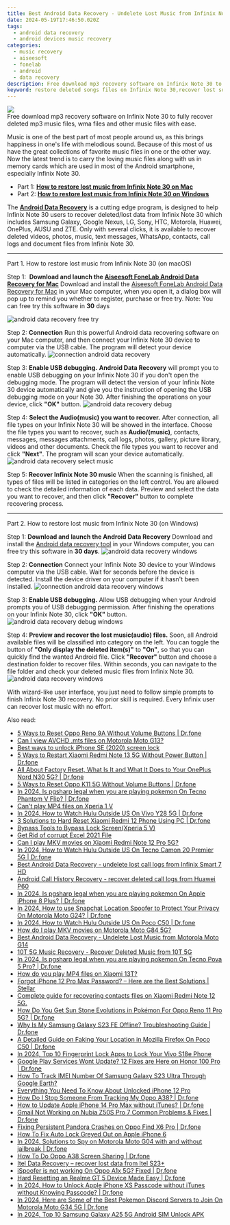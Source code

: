```yaml
---
title: Best Android Data Recovery - Undelete Lost Music from Infinix Note 30
date: 2024-05-19T17:46:50.020Z
tags: 
  - android data recovery
  - android devices music recovery
categories: 
  - music recovery
  - aiseesoft
  - fonelab
  - android
  - data recovery
description: Free download mp3 recovery software on Infinix Note 30 to fully recover deleted mp3 music files, wma files and other music files with ease.
keyword: restore deleted songs files on Infinix Note 30,recover lost songs from Infinix Note 30,undelete songs from Infinix Note 30,Recover deleted songs,restore deleted music files on Infinix Note 30,retrieve wiped songs Infinix Note 30,recover deleted song 2018 for Infinix Note 30,recover song from Infinix Note 30,Infinix Note 30 delete music recover,how to retrieve deleted song from my Infinix Note 30,get back deleted song from Infinix Note 30 android,recover music from Infinix Note 30
---
```


<img src="https://img0mobiles.techidaily.com/images/best-assets/devices/infinix/infinix-note-30/2.jpg" class="atpl-imgstyle"  />

<div class="atpl-content atpl-for-fonelab-android recover-music">

<div class="atpl-post-description-part-1">
Free download mp3 recovery software on Infinix Note 30 to fully recover deleted mp3 music files, wma files and other music files with ease.
</div>



<div class="atpl-post-description-part-2">
<div class="tpl-content-sub-paragraph-normal">
  <p>
    Music is one of the best part of most people around us, as this brings happiness in one's life with melodious sound. Because of this most of us have the great collections of favorite music files in one or the other way. Now the latest trend is to carry the loving music files along with us in memory cards which are used in most of the Android smartphone, especially Infinix Note 30.
  </p>
</div>
</div>

<ul>
  <li>Part 1: <strong><a href="#p1">How to restore lost music from Infinix Note 30 on Mac</a></strong></li>
  <li>Part 2: <strong><a href="#p2">How to restore lost music from Infinix Note 30 on Windows</a></strong></li>
</ul>


<div class="atpl-post-description-part-3">
<div class="tpl-content-sub-paragraph-normal">
  <p>
      The <a href="https://tools.techidaily.com/aiseesoft-android-data-recovery/" ><strong>Android Data Recovery</strong></a> is a cutting edge program, is designed to help Infinix Note 30 users to recover deleted/lost data from Infinix Note 30 which includes Samsung Galaxy, Google Nexus, LG, Sony, HTC, Motorola, Huawei, OnePlus, AUSU and ZTE. Only with several clicks, it is available to recover deleted videos, photos, music, text messages, WhatsApp, contacts, call logs and document files from Infinix Note 30.
  </p>
</div>
</div>



<!-- Part 1 -->
<a id="p1" name="p1" ></a><hr>

<div>
  <span class="atpl-step-part-style">Part 1. How to restore lost music from Infinix Note 30 (on macOS)</span>
</div>

<span class="atpl-stepstyle-a"><span>Step 1: </span></span> <strong>Download and launch the <a href="https://tools.techidaily.com/aiseesoft-android-data-recovery-for-mac/" >Aiseesoft FoneLab Android Data Recovery for Mac</a></strong>
Download and install the <a href="https://tools.techidaily.com/aiseesoft-android-data-recovery-for-mac/" >Aiseesoft FoneLab Android Data Recovery for Mac</a> in your Mac computer, when you open it, a dialog box will pop up to remind you whether to register, purchase or free try.
Note: You can free try this software in <strong>30</strong> days

<img src="https://tools.techidaily.com/images/apps/aiseesoft/android-data-recovery/mac-free-try.png" class="atpl-imgstyle" alt="android data recovery free try" />

<span class="atpl-stepstyle-a"><span>Step 2: </span></span> <strong>Connection</strong>
Run this powerful Android data recovering software on your Mac computer, and then connect your Infinix Note 30 device to computer via the USB cable. The program will detect your device automatically.
<img src="https://tools.techidaily.com/images/apps/aiseesoft/android-data-recovery/mac-connection-interface.jpg" class="atpl-imgstyle" alt="connection android data recovery" />

<span class="atpl-stepstyle-a"><span>Step 3: </span></span> <strong>Enable USB debugging.</strong>
<strong>Android Data Recovery</strong> will prompt you to enable USB debugging on your Infinix Note 30 if you don't open the debugging mode. The program will detect the version of your Infinix Note 30 device automatically and give you the instruction of opening the USB debugging mode on your Note 30. After finishing the operations on your device, click <strong>"OK"</strong> button.
<img src="https://tools.techidaily.com/images/apps/aiseesoft/android-data-recovery/mac-android-usb-debug.jpg"  class="atpl-imgstyle" alt="android data recovery debug" />

<span class="atpl-stepstyle-a"><span>Step 4: </span></span> <strong>Select the Audio(music) you want to recover.</strong>
After connection, all file types on your Infinix Note 30 will be showed in the interface. Choose the file types you want to recover, such as <strong>Audio/(music)</strong>, contacts, messages, messages attachments, call logs, photos, gallery, picture library, videos and other documents. Check the file types you want to recover and click <b>"Next"</b>. The program will scan your device automatically.
<img src="https://tools.techidaily.com/images/apps/aiseesoft/android-data-recovery/mac-choose-type-music.jpg" class="atpl-imgstyle" alt="android data recovery select music" />

<span class="atpl-stepstyle-a"><span>Step 5: </span></span> <strong>Recover Infinix Note 30 music</strong>
When the scanning is finished, all types of files will be listed in categories on the left control. You are allowed to check the detailed information of each data. Preview and select the data you want to recover, and then click <b>"Recover"</b> button to complete recovering process.


<a id="p2" name="p2"></a><hr>

<!-- Part 2 -->
<div>
  <span class="atpl-step-part-style">Part 2. How to restore lost music from Infinix Note 30 (on Windows)</span>
</div>

<span class="atpl-stepstyle-a"><span>Step 1: </span></span> <strong>Download and launch the Android Data Recovery</strong>
Download and install the <a href="https://tools.techidaily.com/aiseesoft-android-data-recovery-for-win/" >Android data recovery tool</a> in your Windows computer, you can free try this software in <b>30 days</b>.
<img src="https://tools.techidaily.com/images/apps/aiseesoft/android-data-recovery/win-start-interface.png"  class="atpl-imgstyle" alt="android data recovery windows" />

<span class="atpl-stepstyle-a"><span>Step 2: </span></span> <strong>Connection</strong>
Connect your Infinix Note 30 device to your Windows computer via the USB cable. Wait for seconds before the device is detected. Install the device driver on your computer if it hasn't been installed.
<img src="https://tools.techidaily.com/images/apps/aiseesoft/android-data-recovery/win-connection-interface.png" class="atpl-imgstyle" alt="connection android data recovery windows" />

<span class="atpl-stepstyle-a"><span>Step 3: </span></span> <strong>Enable USB debugging.</strong>
Allow USB debugging when your Android prompts you of USB debugging permission. After finishing the operations on your Infinix Note 30, click <b>"OK"</b> button.
<img src="https://tools.techidaily.com/images/apps/aiseesoft/android-data-recovery/win-android-usb-debug.png" class="atpl-imgstyle" alt="android data recovery debug windows" />

<span class="atpl-stepstyle-a"><span>Step 4: </span></span> <strong>Preview and recover the lost music(audio) files.</strong>
Soon, all Android available files will be classified into category on the left. You can toggle the button of <b>"Only display the deleted item(s)"</b> to <b>"On"</b>, so that you can quickly find the wanted Android file. Click <b>"Recover"</b> button and choose a destination folder to recover files. Within seconds, you can navigate to the file folder and check your deleted music files from Infinix Note 30.
<img src="https://tools.techidaily.com/images/apps/aiseesoft/android-data-recovery/win-recover-music.jpg" class="atpl-imgstyle" alt="android data recovery windows" />

<div class="atpl-post-description-part-4">
<div class="tpl-content-sub-paragraph-normal">
  <p>
    With wizard-like user interface, you just need to follow simple prompts to finish Infinix Note 30 recovery. No prior skill is required. Every Infinix user can recover lost music with no effort.
  </p>
</div>
</div>


<ins class="adsbygoogle"
     style="display:block"
     data-ad-client="ca-pub-7571918770474297"
     data-ad-slot="8358498916"
     data-ad-format="auto"
     data-full-width-responsive="true"></ins>



</div>
<span class="atpl-alsoreadstyle">Also read:</span>
<div><ul>
<li><a href="https://phone-solutions.techidaily.com/5-ways-to-reset-oppo-reno-9a-without-volume-buttons-drfone-by-drfone-reset-android-reset-android/" ><u>5 Ways to Reset Oppo Reno 9A Without Volume Buttons | Dr.fone</u></a></li>
<li><a href="https://phone-solutions.techidaily.com/can-i-view-avchd-mts-files-on-motorola-moto-g13-by-aiseesoft-video-converter-play-mts-on-android/" ><u>Can I view AVCHD .mts files on Motorola Moto G13?</u></a></li>
<li><a href="https://phone-solutions.techidaily.com/best-ways-to-unlock-iphone-se-2020-screen-lock-by-drfone-ios-unlock-ios-unlock/" ><u>Best ways to unlock iPhone SE (2020) screen lock</u></a></li>
<li><a href="https://phone-solutions.techidaily.com/5-ways-to-restart-xiaomi-redmi-note-13-5g-without-power-button-drfone-by-drfone-reset-android-reset-android/" ><u>5 Ways to Restart Xiaomi Redmi Note 13 5G Without Power Button | Dr.fone</u></a></li>
<li><a href="https://phone-solutions.techidaily.com/all-about-factory-reset-what-is-it-and-what-it-does-to-your-oneplus-nord-n30-5g-drfone-by-drfone-reset-android-reset-android/" ><u>All About Factory Reset, What Is It and What It Does to Your OnePlus Nord N30 5G? | Dr.fone</u></a></li>
<li><a href="https://phone-solutions.techidaily.com/5-ways-to-reset-oppo-k11-5g-without-volume-buttons-drfone-by-drfone-reset-android-reset-android/" ><u>5 Ways to Reset Oppo K11 5G Without Volume Buttons | Dr.fone</u></a></li>
<li><a href="https://phone-solutions.techidaily.com/in-2024-is-pgsharp-legal-when-you-are-playing-pokemon-on-tecno-phantom-v-flip-drfone-by-drfone-virtual-android/" ><u>In 2024, Is pgsharp legal when you are playing pokemon On Tecno Phantom V Flip? | Dr.fone</u></a></li>
<li><a href="https://phone-solutions.techidaily.com/can-t-play-mp4-files-on-xperia-1-v-by-aiseesoft-video-converter-play-mp4-on-android/" ><u>Can't play MP4 files on Xperia 1 V</u></a></li>
<li><a href="https://phone-solutions.techidaily.com/in-2024-how-to-watch-hulu-outside-us-on-vivo-y28-5g-drfone-by-drfone-virtual-android/" ><u>In 2024, How to Watch Hulu Outside US On Vivo Y28 5G | Dr.fone</u></a></li>
<li><a href="https://phone-solutions.techidaily.com/3-solutions-to-hard-reset-xiaomi-redmi-12-phone-using-pc-drfone-by-drfone-reset-android-reset-android/" ><u>3 Solutions to Hard Reset Xiaomi Redmi 12 Phone Using PC | Dr.fone</u></a></li>
<li><a href="https://phone-solutions.techidaily.com/bypass-tools-to-bypass-lock-screen-xperia-5-v-by-drfone-android-unlock-android-unlock/" ><u>Bypass Tools to Bypass Lock Screen(Xperia 5 V)</u></a></li>
<li><a href="https://phone-solutions.techidaily.com/get-rid-of-corrupt-excel-2021-file-by-stellar-guide/" ><u>Get Rid of corrupt Excel 2021 File</u></a></li>
<li><a href="https://phone-solutions.techidaily.com/can-i-play-mkv-movies-on-xiaomi-redmi-note-12-pro-5g-by-aiseesoft-video-converter-play-mkv-on-android/" ><u>Can I play MKV movies on Xiaomi Redmi Note 12 Pro 5G?</u></a></li>
<li><a href="https://phone-solutions.techidaily.com/in-2024-how-to-watch-hulu-outside-us-on-tecno-camon-20-premier-5g-drfone-by-drfone-virtual-android/" ><u>In 2024, How to Watch Hulu Outside US On Tecno Camon 20 Premier 5G | Dr.fone</u></a></li>
<li><a href="https://phone-solutions.techidaily.com/best-android-data-recovery-undelete-lost-call-logs-from-infinix-smart-7-hd-by-fonelab-android-recover-call-logs/" ><u>Best Android Data Recovery - undelete lost call logs from Infinix Smart 7 HD</u></a></li>
<li><a href="https://phone-solutions.techidaily.com/android-call-history-recovery-recover-deleted-call-logs-from-huawei-p60-by-fonelab-android-recover-call-logs/" ><u>Android Call History Recovery - recover deleted call logs from Huawei P60</u></a></li>
<li><a href="https://phone-solutions.techidaily.com/in-2024-is-pgsharp-legal-when-you-are-playing-pokemon-on-apple-iphone-8-plus-drfone-by-drfone-virtual-ios/" ><u>In 2024, Is pgsharp legal when you are playing pokemon On Apple iPhone 8 Plus? | Dr.fone</u></a></li>
<li><a href="https://phone-solutions.techidaily.com/in-2024-how-to-use-snapchat-location-spoofer-to-protect-your-privacy-on-motorola-moto-g24-drfone-by-drfone-virtual-android/" ><u>In 2024, How to use Snapchat Location Spoofer to Protect Your Privacy On Motorola Moto G24? | Dr.fone</u></a></li>
<li><a href="https://phone-solutions.techidaily.com/in-2024-how-to-watch-hulu-outside-us-on-poco-c50-drfone-by-drfone-virtual-android/" ><u>In 2024, How to Watch Hulu Outside US On Poco C50 | Dr.fone</u></a></li>
<li><a href="https://phone-solutions.techidaily.com/how-do-i-play-mkv-movies-on-motorola-moto-g84-5g-by-aiseesoft-video-converter-play-mkv-on-android/" ><u>How do I play MKV movies on Motorola Moto G84 5G?</u></a></li>
<li><a href="https://phone-solutions.techidaily.com/best-android-data-recovery-undelete-lost-music-from-motorola-moto-g14-by-fonelab-android-recover-music/" ><u>Best Android Data Recovery - Undelete Lost Music from Motorola Moto G14</u></a></li>
<li><a href="https://phone-solutions.techidaily.com/10t-5g-music-recovery-recover-deleted-music-from-10t-5g-by-fonelab-android-recover-music/" ><u>10T 5G Music Recovery - Recover Deleted Music from 10T 5G</u></a></li>
<li><a href="https://phone-solutions.techidaily.com/in-2024-is-pgsharp-legal-when-you-are-playing-pokemon-on-tecno-pova-5-pro-drfone-by-drfone-virtual-android/" ><u>In 2024, Is pgsharp legal when you are playing pokemon On Tecno Pova 5 Pro? | Dr.fone</u></a></li>
<li><a href="https://phone-solutions.techidaily.com/how-do-you-play-mp4-files-on-xiaomi-13t-by-aiseesoft-video-converter-play-mp4-on-android/" ><u>How do you play MP4 files on Xiaomi 13T?</u></a></li>
<li><a href="https://phone-solutions.techidaily.com/forgot-iphone-12-pro-max-password-here-are-the-best-solutions-stellar-by-stellar-data-recovery-ios-iphone-data-recovery/" ><u>Forgot iPhone 12 Pro Max Password? – Here are the Best Solutions | Stellar</u></a></li>
<li><a href="https://phone-solutions.techidaily.com/complete-guide-for-recovering-contacts-files-on-xiaomi-redmi-note-12-5g-by-fonelab-android-recover-contacts/" ><u>Complete guide for recovering contacts files on Xiaomi Redmi Note 12 5G.</u></a></li>
<li><a href="https://android-pokemon-go.techidaily.com/how-do-you-get-sun-stone-evolutions-in-pokemon-for-oppo-reno-11-pro-5g-drfone-by-drfone-virtual-android/" ><u>How Do You Get Sun Stone Evolutions in Pokémon For Oppo Reno 11 Pro 5G? | Dr.fone</u></a></li>
<li><a href="https://howto.techidaily.com/why-is-my-samsung-galaxy-s23-fe-offline-troubleshooting-guide-drfone-by-drfone-fix-android-problems-fix-android-problems/" ><u>Why Is My Samsung Galaxy S23 FE Offline? Troubleshooting Guide | Dr.fone</u></a></li>
<li><a href="https://location-fake.techidaily.com/a-detailed-guide-on-faking-your-location-in-mozilla-firefox-on-poco-c50-drfone-by-drfone-virtual-android/" ><u>A Detailed Guide on Faking Your Location in Mozilla Firefox On Poco C50 | Dr.fone</u></a></li>
<li><a href="https://unlock-android.techidaily.com/in-2024-top-10-fingerprint-lock-apps-to-lock-your-vivo-s18e-phone-by-drfone-android/" ><u>In 2024, Top 10 Fingerprint Lock Apps to Lock Your Vivo S18e Phone</u></a></li>
<li><a href="https://howto.techidaily.com/google-play-services-wont-update-12-fixes-are-here-on-honor-100-pro-drfone-by-drfone-fix-android-problems-fix-android-problems/" ><u>Google Play Services Wont Update? 12 Fixes are Here on Honor 100 Pro | Dr.fone</u></a></li>
<li><a href="https://android-unlock.techidaily.com/how-to-track-imei-number-of-samsung-galaxy-s23-ultra-through-google-earth-by-drfone-android/" ><u>How To Track IMEI Number Of Samsung Galaxy S23 Ultra Through Google Earth?</u></a></li>
<li><a href="https://ios-unlock.techidaily.com/everything-you-need-to-know-about-unlocked-iphone-12-pro-by-drfone-ios/" ><u>Everything You Need To Know About Unlocked iPhone 12 Pro</u></a></li>
<li><a href="https://android-location-track.techidaily.com/how-do-i-stop-someone-from-tracking-my-oppo-a38-drfone-by-drfone-virtual-android/" ><u>How Do I Stop Someone From Tracking My Oppo A38? | Dr.fone</u></a></li>
<li><a href="https://techidaily.com/how-to-update-apple-iphone-14-pro-max-without-itunes-drfone-by-drfone-ios-system-repair-ios-system-repair/" ><u>How to Update Apple iPhone 14 Pro Max without iTunes? | Dr.fone</u></a></li>
<li><a href="https://howto.techidaily.com/gmail-not-working-on-nubia-z50s-pro-7-common-problems-and-fixes-drfone-by-drfone-fix-android-problems-fix-android-problems/" ><u>Gmail Not Working on Nubia Z50S Pro 7 Common Problems & Fixes | Dr.fone</u></a></li>
<li><a href="https://howto.techidaily.com/fixing-persistent-pandora-crashes-on-oppo-find-x6-pro-drfone-by-drfone-fix-android-problems-fix-android-problems/" ><u>Fixing Persistent Pandora Crashes on Oppo Find X6 Pro | Dr.fone</u></a></li>
<li><a href="https://ios-unlock.techidaily.com/how-to-fix-auto-lock-greyed-out-on-apple-iphone-6-by-drfone-ios/" ><u>How To Fix Auto Lock Greyed Out on Apple iPhone 6</u></a></li>
<li><a href="https://android-location-track.techidaily.com/in-2024-solutions-to-spy-on-motorola-moto-g04-with-and-without-jailbreak-drfone-by-drfone-virtual-android/" ><u>In 2024, Solutions to Spy on Motorola Moto G04 with and without jailbreak | Dr.fone</u></a></li>
<li><a href="https://screen-mirror.techidaily.com/how-to-do-oppo-a38-screen-sharing-drfone-by-drfone-android/" ><u>How To Do Oppo A38 Screen Sharing | Dr.fone</u></a></li>
<li><a href="https://review-topics.techidaily.com/itel-data-recovery-recover-lost-data-from-itel-s23plus-by-fonelab-android-recover-data/" ><u>Itel Data Recovery – recover lost data from Itel S23+</u></a></li>
<li><a href="https://fake-location.techidaily.com/ispoofer-is-not-working-on-oppo-a1x-5g-fixed-drfone-by-drfone-virtual-android/" ><u>iSpoofer is not working On Oppo A1x 5G? Fixed | Dr.fone</u></a></li>
<li><a href="https://techidaily.com/hard-resetting-an-realme-gt-5-device-made-easy-drfone-by-drfone-reset-android-reset-android/" ><u>Hard Resetting an Realme GT 5 Device Made Easy | Dr.fone</u></a></li>
<li><a href="https://iphone-unlock.techidaily.com/in-2024-how-to-unlock-apple-iphone-xs-passcode-without-itunes-without-knowing-passcode-drfone-by-drfone-ios/" ><u>In 2024, How to Unlock Apple iPhone XS Passcode without iTunes without Knowing Passcode? | Dr.fone</u></a></li>
<li><a href="https://android-pokemon-go.techidaily.com/in-2024-here-are-some-of-the-best-pokemon-discord-servers-to-join-on-motorola-moto-g34-5g-drfone-by-drfone-virtual-android/" ><u>In 2024, Here are Some of the Best Pokemon Discord Servers to Join On Motorola Moto G34 5G | Dr.fone</u></a></li>
<li><a href="https://sim-unlock.techidaily.com/in-2024-top-10-samsung-galaxy-a25-5g-android-sim-unlock-apk-by-drfone-android/" ><u>In 2024, Top 10 Samsung Galaxy A25 5G Android SIM Unlock APK</u></a></li>
</ul></div>

<ins class="adsbygoogle"
    style="display:block"
    data-ad-format="autorelaxed"
    data-ad-client="ca-pub-7571918770474297"
    data-ad-slot="1223367746"></ins>


